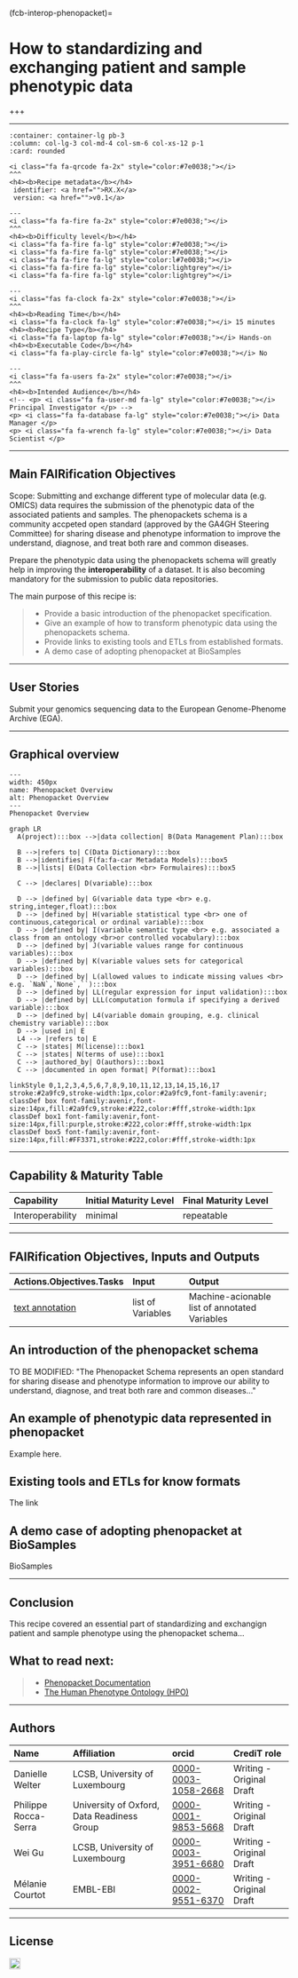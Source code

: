 (fcb-interop-phenopacket)=
# How to standardizing and exchanging patient and sample phenotypic data


+++
<br/>

----

````{panels}
:container: container-lg pb-3
:column: col-lg-3 col-md-4 col-sm-6 col-xs-12 p-1
:card: rounded

<i class="fa fa-qrcode fa-2x" style="color:#7e0038;"></i>
^^^
<h4><b>Recipe metadata</b></h4>
 identifier: <a href="">RX.X</a> 
 version: <a href="">v0.1</a>

---
<i class="fa fa-fire fa-2x" style="color:#7e0038;"></i>
^^^
<h4><b>Difficulty level</b></h4>
<i class="fa fa-fire fa-lg" style="color:#7e0038;"></i>
<i class="fa fa-fire fa-lg" style="color:#7e0038;"></i>
<i class="fa fa-fire fa-lg" style="color:l#7e0038;"></i>
<i class="fa fa-fire fa-lg" style="color:lightgrey"></i>
<i class="fa fa-fire fa-lg" style="color:lightgrey"></i>

---
<i class="fas fa-clock fa-2x" style="color:#7e0038;"></i>
^^^
<h4><b>Reading Time</b></h4>
<i class="fa fa-clock fa-lg" style="color:#7e0038;"></i> 15 minutes
<h4><b>Recipe Type</b></h4>
<i class="fa fa-laptop fa-lg" style="color:#7e0038;"></i> Hands-on
<h4><b>Executable Code</b></h4>
<i class="fa fa-play-circle fa-lg" style="color:#7e0038;"></i> No

---
<i class="fa fa-users fa-2x" style="color:#7e0038;"></i>
^^^
<h4><b>Intended Audience</b></h4>
<!-- <p> <i class="fa fa-user-md fa-lg" style="color:#7e0038;"></i> Principal Investigator </p> -->
<p> <i class="fa fa-database fa-lg" style="color:#7e0038;"></i> Data Manager </p>
<p> <i class="fa fa-wrench fa-lg" style="color:#7e0038;"></i> Data Scientist </p>
````

___



<!-- # Table of Contents
1. [An introduction of the phenopacket schema](#An%20introduction%20of%20the%20phenopacket%20schema)
2. [An example of phenotypic data represented in phenopacket](#An%20example%20of%20phenotypic%20data%20represented%20in%20phenopacket)
3. [Existing tools and ETLs for know formats](#Existing%20tools%20and%20ETLs%20for%20know%20formats)
4. [A demo case of adopting phenopacket at BioSamples](#A%20demo%20case%20of%20adopting%20phenopacket%20at%20BioSamples) -->

## Main FAIRification Objectives

Scope: Submitting and exchange different type of molecular data (e.g. OMICS) data requires the submission of the phenotypic data of the associated patients and samples. 
The phenopackets schema is a community accpeted open standard (approved by the GA4GH Steering Committee) for sharing disease and phenotype information to improve the understand, diagnose, and treat both rare and common diseases. 

Prepare the phenotypic data using the phenopackets schema will greatly help in improving the **interoperability** of a dataset. It is also becoming mandatory for the submission to public data repositories.

The main purpose of this recipe is:

> - Provide a basic introduction of the phenopacket specification.
> - Give an example of how to transform phenotypic data using the phenopackets schema.
> - Provide links to existing tools and ETLs from established formats.
> - A demo case of adopting phenopacket at BioSamples
___

## User Stories

Submit your genomics sequencing data to the European Genome-Phenome Archive (EGA).

---

## Graphical overview


```{figure} phenopacket-overview.png
---
width: 450px
name: Phenopacket Overview
alt: Phenopacket Overview
---
Phenopacket Overview
```


```mermaid
graph LR
  A(project):::box -->|data collection| B(Data Management Plan):::box

  B -->|refers to| C(Data Dictionary):::box
  B -->|identifies| F(fa:fa-car Metadata Models):::box5
  B -->|lists| E(Data Collection <br> Formulaires):::box5

  C --> |declares| D(variable):::box

  D --> |defined by| G(variable data type <br> e.g. string,integer,float):::box
  D --> |defined by| H(variable statistical type <br> one of continuous,categorical or ordinal variable):::box
  D --> |defined by| I(variable semantic type <br> e.g. associated a class from an ontology <br>or controlled vocabulary):::box
  D --> |defined by| J(variable values range for continuous variables):::box
  D --> |defined by| K(variable values sets for categorical variables):::box
  D --> |defined by| L(allowed values to indicate missing values <br> e.g. `NaN`,`None`,``):::box
  D --> |defined by| LL(regular expression for input validation):::box
  D --> |defined by| LLL(computation formula if specifying a derived variable):::box
  D --> |defined by| L4(variable domain grouping, e.g. clinical chemistry variable):::box
  D --> |used in| E
  L4 --> |refers to| E
  C --> |states| M(license):::box1
  C --> |states| N(terms of use):::box1
  C --> |authored_by| O(authors):::box1
  C --> |documented in open format| P(format):::box1

linkStyle 0,1,2,3,4,5,6,7,8,9,10,11,12,13,14,15,16,17 stroke:#2a9fc9,stroke-width:1px,color:#2a9fc9,font-family:avenir;
classDef box font-family:avenir,font-size:14px,fill:#2a9fc9,stroke:#222,color:#fff,stroke-width:1px
classDef box1 font-family:avenir,font-size:14px,fill:purple,stroke:#222,color:#fff,stroke-width:1px
classDef box5 font-family:avenir,font-size:14px,fill:#FF3371,stroke:#222,color:#fff,stroke-width:1px
```

---

## Capability & Maturity Table

| Capability  | Initial Maturity Level | Final Maturity Level  |
| :------------- | :------------- | :------------- |
| Interoperability | minimal | repeatable |

----

## FAIRification Objectives, Inputs and Outputs

| Actions.Objectives.Tasks | Input | Output  |
| :------------- | :------------- | :------------- |
| [text annotation](http://edamontology.org/operation_3778) | list of Variables | Machine-acionable list of annotated Variables |

## An introduction of the phenopacket schema

TO BE MODIFIED: "The Phenopacket Schema represents an open standard for sharing disease and phenotype information to improve our ability to understand, diagnose, and treat both rare and common diseases..."

## An example of phenotypic data represented in phenopacket

Example here.


## Existing tools and ETLs for know formats

The link

## A demo case of adopting phenopacket at BioSamples

BioSamples 


---
## Conclusion

This recipe covered an essential part of standardizing and exchangign patient and sample phenotype using the phenopacket schema...

## What to read next:

> - [Phenopacket Documentation](https://phenopackets-schema.readthedocs.io/en/latest/)
> - [The Human Phenotype Ontology (HPO)](https://hpo.jax.org/app/)

___
## Authors

| Name | Affiliation  | orcid | CrediT role  |
| :------------- | :------------- | :------------- |:------------- |
| Danielle Welter |  LCSB, University of Luxembourg| [0000-0003-1058-2668](https://orcid.org/0000-0003-1058-2668) | Writing - Original Draft |
| Philippe Rocca-Serra |  University of Oxford, Data Readiness Group| [0000-0001-9853-5668](https://orcid.org/orcid.org/0000-0001-9853-5668) | Writing - Original Draft |
| Wei Gu |  LCSB, University of Luxembourg| [0000-0003-3951-6680](https://orcid.org/0000-0003-3951-6680) | Writing - Original Draft |
| Mélanie Courtot | EMBL-EBI| [0000-0002-9551-6370](https://orcid.org/orcid.org/0000-0002-9551-6370) | Writing - Original Draft |
___


## License

<a href="https://creativecommons.org/licenses/by/4.0/"><img src="https://mirrors.creativecommons.org/presskit/buttons/80x15/png/by-sa.png" height="20"/></a>
